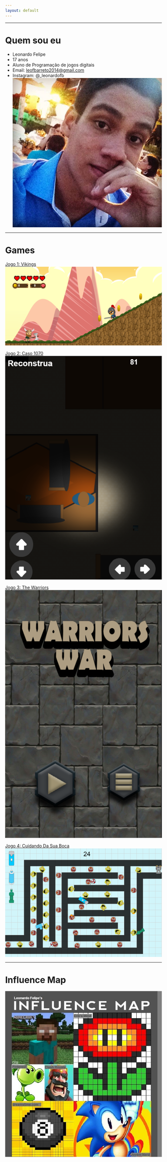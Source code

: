 ```yaml
---
layout: default
---
```


* * *
# Quem sou eu  
- Leonardo Felipe  
- 17 anos  
- Aluno de Programação de jogos digitais  
- Email: leofbarreto2014@gmail.com  
- Instagram: @_leonardofb  
![leo](https://github.com/LeonardoFelipe/Leo/blob/master/leo.jpg?raw=true)  

* * *

# Games  
[Jogo 1: Vikings](https://tanhuayu.github.io/Viking/) 
![viking](https://github.com/LeonardoFelipe/viking/blob/master/viking.png?raw=true)  

[Jogo 2: Caso 1070](https://leonardofelipe.github.io/CASO1070/)  
![1070](https://github.com/LeonardoFelipe/viking/blob/master/1070.png?raw=true)  

[Jogo 3: The Warriors](https://leonardofelipe.github.io/WarriorsWar/)  
![warriors](https://github.com/LeonardoFelipe/viking/blob/master/clash.png?raw=true)  

[Jogo 4: Cuidando Da Sua Boca](https://wesleylandia.github.io/CuidedasuaBoca/)  
![boca](https://github.com/LeonardoFelipe/viking/blob/master/boca.png?raw=true)  

* * *

# Influence Map
![map](https://github.com/LeonardoFelipe/viking/blob/master/Map%20influence%20(1).jpg?raw=true)  
